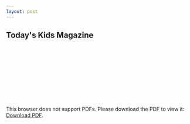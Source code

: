 ```yaml
---
layout: post
---
```

## Today's Kids Magazine
<object data="http://publications.todayskids.ca/publication/?i=216700&p=22&view=issueViewer" type="application/pdf" width="700px" height="700px">
    <embed src="http://publications.todayskids.ca/publication/?i=216700&p=22&view=issueViewer">
        <p>This browser does not support PDFs. Please download the PDF to view it: <a href="http://publications.todayskids.ca/publication/?i=216700&p=22&view=issueViewer">Download PDF</a>.</p>
    </embed>
</object>